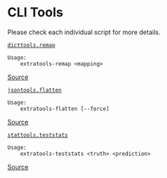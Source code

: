 # CLI Tools

Please check each individual script for more details.

[`dicttools.remap`](functions/dicttools.md#)

``` text
Usage:
    extratools-remap <mapping>
```

[Source](https://github.com/chuanconggao/extratools/tree/master/bin/extratools-remap)

[`jsontools.flatten`](functions/jsontools.md#)

``` text
Usage:
    extratools-flatten [--force]
```

[Source](https://github.com/chuanconggao/extratools/tree/master/bin/extratools-flatten)

[`stattools.teststats`](functions/stattools.md#)

``` text
Usage:
    extratools-teststats <truth> <prediction>
```

[Source](https://github.com/chuanconggao/extratools/tree/master/bin/extratools-teststats)
